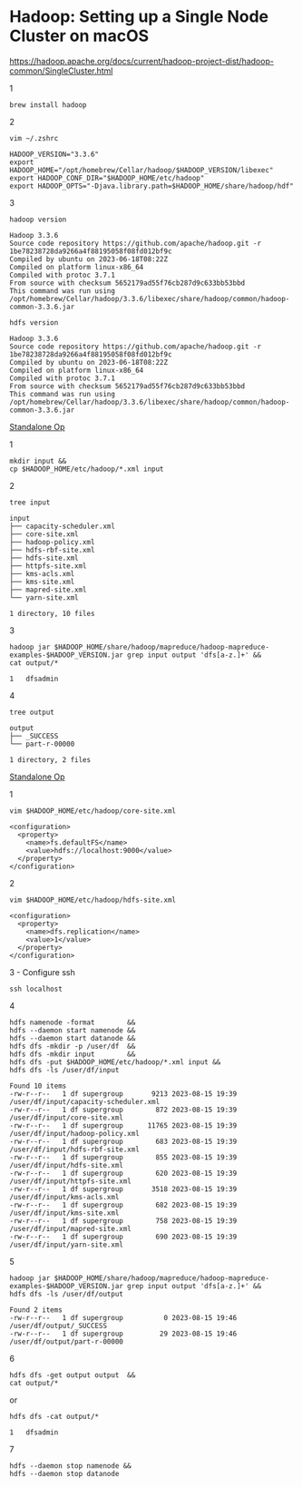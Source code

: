 # Hadoop: Setting up a Single Node Cluster on macOS

https://hadoop.apache.org/docs/current/hadoop-project-dist/hadoop-common/SingleCluster.html

1

```
brew install hadoop
```

2

```
vim ~/.zshrc
```
```
HADOOP_VERSION="3.3.6"
export HADOOP_HOME="/opt/homebrew/Cellar/hadoop/$HADOOP_VERSION/libexec"
export HADOOP_CONF_DIR="$HADOOP_HOME/etc/hadoop"
export HADOOP_OPTS="-Djava.library.path=$HADOOP_HOME/share/hadoop/hdf"
```

3

```
hadoop version
```
```
Hadoop 3.3.6
Source code repository https://github.com/apache/hadoop.git -r 1be78238728da9266a4f88195058f08fd012bf9c
Compiled by ubuntu on 2023-06-18T08:22Z
Compiled on platform linux-x86_64
Compiled with protoc 3.7.1
From source with checksum 5652179ad55f76cb287d9c633bb53bbd
This command was run using /opt/homebrew/Cellar/hadoop/3.3.6/libexec/share/hadoop/common/hadoop-common-3.3.6.jar
```
```
hdfs version
```
```
Hadoop 3.3.6
Source code repository https://github.com/apache/hadoop.git -r 1be78238728da9266a4f88195058f08fd012bf9c
Compiled by ubuntu on 2023-06-18T08:22Z
Compiled on platform linux-x86_64
Compiled with protoc 3.7.1
From source with checksum 5652179ad55f76cb287d9c633bb53bbd
This command was run using /opt/homebrew/Cellar/hadoop/3.3.6/libexec/share/hadoop/common/hadoop-common-3.3.6.jar
```

[Standalone Op](https://hadoop.apache.org/docs/current/hadoop-project-dist/hadoop-common/SingleCluster.html)

1

```
mkdir input &&
cp $HADOOP_HOME/etc/hadoop/*.xml input
```

2

```
tree input
```
```
input
├── capacity-scheduler.xml
├── core-site.xml
├── hadoop-policy.xml
├── hdfs-rbf-site.xml
├── hdfs-site.xml
├── httpfs-site.xml
├── kms-acls.xml
├── kms-site.xml
├── mapred-site.xml
└── yarn-site.xml

1 directory, 10 files
```

3

```
hadoop jar $HADOOP_HOME/share/hadoop/mapreduce/hadoop-mapreduce-examples-$HADOOP_VERSION.jar grep input output 'dfs[a-z.]+' &&
cat output/*
```
```
1	dfsadmin
```

4

```
tree output
```
```
output
├── _SUCCESS
└── part-r-00000

1 directory, 2 files
```

[Standalone Op](https://hadoop.apache.org/docs/current/hadoop-project-dist/hadoop-common/SingleCluster.html)

1

```
vim $HADOOP_HOME/etc/hadoop/core-site.xml
```
```
<configuration>
  <property>
    <name>fs.defaultFS</name>
    <value>hdfs://localhost:9000</value>
  </property>
</configuration>
```

2

```
vim $HADOOP_HOME/etc/hadoop/hdfs-site.xml
```
```
<configuration>
  <property>
    <name>dfs.replication</name>
    <value>1</value>
  </property>
</configuration>
```

3 - Configure ssh

```
ssh localhost
```

4

```
hdfs namenode -format        &&
hdfs --daemon start namenode &&
hdfs --daemon start datanode &&
hdfs dfs -mkdir -p /user/df  &&
hdfs dfs -mkdir input        &&
hdfs dfs -put $HADOOP_HOME/etc/hadoop/*.xml input &&
hdfs dfs -ls /user/df/input
```
```
Found 10 items
-rw-r--r--   1 df supergroup       9213 2023-08-15 19:39 /user/df/input/capacity-scheduler.xml
-rw-r--r--   1 df supergroup        872 2023-08-15 19:39 /user/df/input/core-site.xml
-rw-r--r--   1 df supergroup      11765 2023-08-15 19:39 /user/df/input/hadoop-policy.xml
-rw-r--r--   1 df supergroup        683 2023-08-15 19:39 /user/df/input/hdfs-rbf-site.xml
-rw-r--r--   1 df supergroup        855 2023-08-15 19:39 /user/df/input/hdfs-site.xml
-rw-r--r--   1 df supergroup        620 2023-08-15 19:39 /user/df/input/httpfs-site.xml
-rw-r--r--   1 df supergroup       3518 2023-08-15 19:39 /user/df/input/kms-acls.xml
-rw-r--r--   1 df supergroup        682 2023-08-15 19:39 /user/df/input/kms-site.xml
-rw-r--r--   1 df supergroup        758 2023-08-15 19:39 /user/df/input/mapred-site.xml
-rw-r--r--   1 df supergroup        690 2023-08-15 19:39 /user/df/input/yarn-site.xml
```

5

```
hadoop jar $HADOOP_HOME/share/hadoop/mapreduce/hadoop-mapreduce-examples-$HADOOP_VERSION.jar grep input output 'dfs[a-z.]+' &&
hdfs dfs -ls /user/df/output
```
```
Found 2 items
-rw-r--r--   1 df supergroup          0 2023-08-15 19:46 /user/df/output/_SUCCESS
-rw-r--r--   1 df supergroup         29 2023-08-15 19:46 /user/df/output/part-r-00000
```

6

```
hdfs dfs -get output output  &&
cat output/*
```
or
```
hdfs dfs -cat output/*
```
```
1	dfsadmin
```

7

```
hdfs --daemon stop namenode &&
hdfs --daemon stop datanode
```